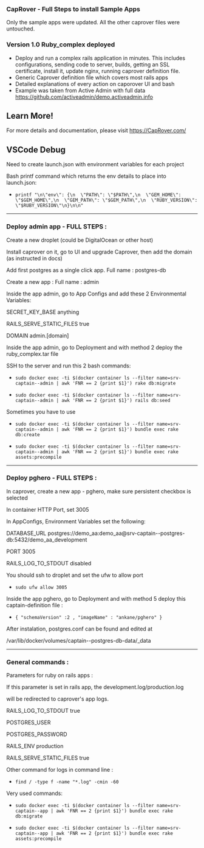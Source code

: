 ### CapRover - Full Steps to install Sample Apps
Only the sample apps were updated. All the other caprover files were untouched.


### Version 1.0     Ruby_complex deployed
- Deploy and run a complex rails application in minutes. This includes configurations, sending code to server, builds, getting an SSL certificate, install it, update nginx, running caprover definition file.
- Generic Caprover definition file which covers most rails apps
- Detailed explanations of every action on caporover UI and bash
- Example was taken from Active Admin with full data
https://github.com/activeadmin/demo.activeadmin.info

## Learn More!

For more details and documentation, please visit https://CapRover.com/

## VSCode Debug

Need to create launch.json with environment variables for each project

Bash printf command which returns the env details to place into launch.json:

- `printf "\n\"env\": {\n  \"PATH\": \"$PATH\",\n  \"GEM_HOME\": \"$GEM_HOME\",\n  \"GEM_PATH\": \"$GEM_PATH\",\n  \"RUBY_VERSION\": \"$RUBY_VERSION\"\n}\n\n"`


___




### Deploy admin app - FULL STEPS :

Create a new droplet (could be DigitalOcean or other host)

Install caprover on it, go to UI and upgrade Caprover, then add the domain (as instructed in docs)

Add first postgres as a single click app. Full name : postgres-db

Create a new app : Full name : admin

Inside the app admin, go to App Configs and add these 2 Environmental Variables:

SECRET_KEY_BASE							anything

RAILS_SERVE_STATIC_FILES				true

DOMAIN									admin.[domain]

Inside the app admin, go to Deployment and with method 2 deploy the ruby_complex.tar file

SSH to the server and run this 2 bash commands:

- `sudo docker exec -ti $(docker container ls --filter name=srv-captain--admin | awk 'FNR == 2 {print $1}') rake db:migrate`

- `sudo docker exec -ti $(docker container ls --filter name=srv-captain--admin | awk 'FNR == 2 {print $1}') rails db:seed`

Sometimes you have to use 

- `sudo docker exec -ti $(docker container ls --filter name=srv-captain--admin | awk 'FNR == 2 {print $1}') bundle exec rake db:create`

- `sudo docker exec -ti $(docker container ls --filter name=srv-captain--admin | awk 'FNR == 2 {print $1}') bundle exec rake assets:precompile`

___



### Deploy pghero - FULL STEPS :

In caprover, create a new app - pghero, make sure persistent checkbox is selected

In container HTTP Port, set 3005

In AppConfigs, Environment Variables set the following:

DATABASE_URL	postgres://demo_aa:demo_aa@srv-captain--postgres-db:5432/demo_aa_development

PORT			3005

RAILS_LOG_TO_STDOUT		disabled

You should ssh to droplet and set the ufw to allow port

- `sudo ufw allow 3005`

Inside the app pghero, go to Deployment and with method 5 deploy this captain-definition file :

- `{
 "schemaVersion" :2 ,
   "imageName" : "ankane/pghero"
}
`

After instalation, postgres.conf can be found and edited at 

/var/lib/docker/volumes/captain--postgres-db-data/_data

___



### General commands :

Parameters for ruby on rails apps :

If this parameter is set in rails app, the development.log/production.log 

will be redirected to caprover's app logs.

RAILS_LOG_TO_STDOUT		true

POSTGRES_USER

POSTGRES_PASSWORD

RAILS_ENV	production

RAILS_SERVE_STATIC_FILES	true

Other command for logs in command line : 

- `find / -type f -name "*.log" -cmin -60`

Very used commands:

- `sudo docker exec -ti $(docker container ls --filter name=srv-captain--app | awk 'FNR == 2 {print $1}') bundle exec rake db:migrate`

- `sudo docker exec -ti $(docker container ls --filter name=srv-captain--app | awk 'FNR == 2 {print $1}') bundle exec rake assets:precompile`



